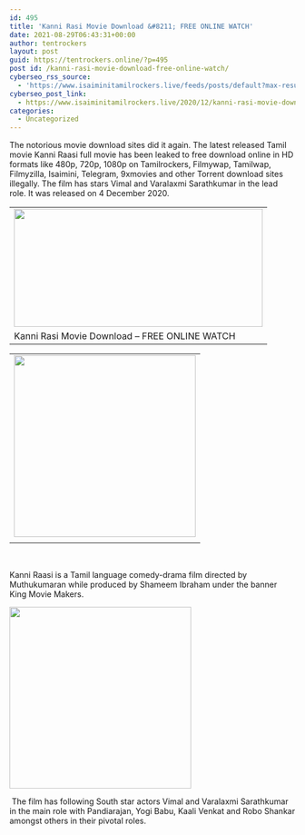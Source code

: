 ```yaml
---
id: 495
title: 'Kanni Rasi Movie Download &#8211; FREE ONLINE WATCH'
date: 2021-08-29T06:43:31+00:00
author: tentrockers
layout: post
guid: https://tentrockers.online/?p=495
post id: /kanni-rasi-movie-download-free-online-watch/
cyberseo_rss_source:
  - 'https://www.isaiminitamilrockers.live/feeds/posts/default?max-results=150&start-index=151'
cyberseo_post_link:
  - https://www.isaiminitamilrockers.live/2020/12/kanni-rasi-movie-download-free-online.html
categories:
  - Uncategorized
---
```

<meta content="The notorious movie download sites did it again. The latest released Tamil movie Kanni Raasi full movie has been leaked to free download onl..." name="twitter:description" />

  


<center>
</center>

The notorious movie download sites did it again. The latest released Tamil movie Kanni Raasi full movie has been leaked to free download online in HD formats like 480p, 720p, 1080p on Tamilrockers, Filmywap, Tamilwap, Filmyzilla, Isaimini, Telegram, 9xmovies and other Torrent download sites illegally. The film has stars Vimal and Varalaxmi Sarathkumar in the lead role. It was released on 4 December 2020.

<table align="center" cellpadding="0" cellspacing="0" class="tr-caption-container">
  <tr>
    <td>
      <a href="https://1.bp.blogspot.com/-zpyIk5yhWXU/X9gfae_xNdI/AAAAAAAAAB0/D_kRdpgywp8Mb4TJpvr_olAsJ8wvr5FbwCLcBGAsYHQ/s1200/Kaani-Raasi-2020-Tamil-Movie.jpg"><img loading="lazy" border="0" data-original-height="675" data-original-width="1200" height="208" src="https://1.bp.blogspot.com/-zpyIk5yhWXU/X9gfae_xNdI/AAAAAAAAAB0/D_kRdpgywp8Mb4TJpvr_olAsJ8wvr5FbwCLcBGAsYHQ/w438-h208/Kaani-Raasi-2020-Tamil-Movie.jpg" width="438" /></a>
    </td>
  </tr>
  
  <tr>
    <td class="tr-caption">
      Kanni Rasi Movie Download &#8211; FREE ONLINE WATCH
    </td>
  </tr>
</table>

<table align="center" cellpadding="0" cellspacing="0" class="tr-caption-container">
  <tr>
    <td>
      <span><a href="https://mavq.net/73f2608dcc/1d4c29c27d/?placementName=default" target="_blank" rel="noopener"><img border="0" data-original-height="166" data-original-width="800" src="https://1.bp.blogspot.com/-Ih3SO-x4hZg/X9gfoy3dAsI/AAAAAAAAAB4/9VrS2NyuTqENHZL7OpnhaOVlokwmFI3yACLcBGAsYHQ/s320/unnamed.gif" width="320" /></a></span>
    </td>
  </tr>
  
  <tr>
    <td class="tr-caption">
    </td>
  </tr>
</table>

&nbsp; &nbsp; &nbsp; &nbsp; &nbsp; &nbsp; &nbsp; &nbsp; &nbsp; &nbsp; &nbsp; &nbsp; &nbsp; &nbsp; &nbsp; &nbsp; &nbsp;

Kanni Raasi is a Tamil language comedy-drama film directed by Muthukumaran while produced by Shameem Ibraham under the banner King Movie Makers.

<div class="separator">
  <a href="https://www.isaiminitamilrockers.live/2020/12/kanni-rasi-movie-download-free-online.html" target="_blank" rel="noopener"><img border="0" data-original-height="166" data-original-width="800" src="https://1.bp.blogspot.com/-HipGAMN_G8Y/X9gfzekhNGI/AAAAAAAAACA/t06j8gdYkmwqzF_SaM6BQ9SjtZLEL0VZgCLcBGAsYHQ/s320/unnamed.gif" width="320" /></a>
</div>

&nbsp;The film has following South star actors Vimal and Varalaxmi Sarathkumar in the main role with Pandiarajan, Yogi Babu, Kaali Venkat and Robo Shankar amongst others in their pivotal roles.

<center>
</center>